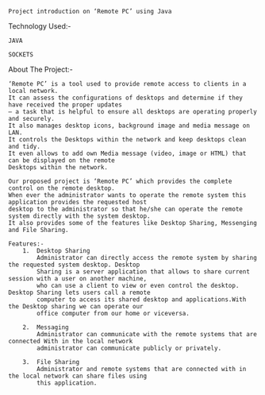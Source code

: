    Project introduction on ‘Remote PC’ using Java

Technology Used:-
    
    JAVA
    
    SOCKETS

About The Project:-

    ‘Remote PC’ is a tool used to provide remote access to clients in a local network.
    It can assess the configurations of desktops and determine if they have received the proper updates 
    — a task that is helpful to ensure all desktops are operating properly and securely. 
    It also manages desktop icons, background image and media message on LAN.
    It controls the Desktops within the network and keep desktops clean and tidy. 
    It even allows to add own Media message (video, image or HTML) that can be displayed on the remote 
    Desktops within the network.
    
    Our proposed project is ‘Remote PC’ which provides the complete control on the remote desktop.
    When ever the administrator wants to operate the remote system this application provides the requested host 
    desktop to the administrator so that he/she can operate the remote system directly with the system desktop. 
    It also provides some of the features like Desktop Sharing, Messenging and File Sharing.
    
    Features:- 
        1.	Desktop Sharing
            Administrator can directly access the remote system by sharing the requested system desktop. Desktop
            Sharing is a server application that allows to share current session with a user on another machine,
            who can use a client to view or even control the desktop. Desktop Sharing lets users call a remote 
            computer to access its shared desktop and applications.With the Desktop sharing we can operate our 
            office computer from our home or viceversa.

        2.	Messaging
            Administrator can communicate with the remote systems that are connected With in the local network 
            administrator can communicate publicly or privately.

        3.	File Sharing
            Administrator and remote systems that are connected with in the local network can share files using
            this application.
